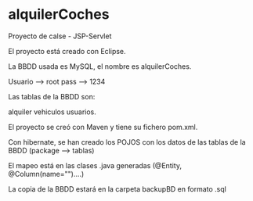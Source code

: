 # alquilerCoches
Proyecto de calse - JSP-Servlet

El proyecto está creado con Eclipse.

La BBDD usada es MySQL, el nombre es alquilerCoches.

Usuario --> root
pass --> 1234

Las tablas de la BBDD son:

alquiler
vehiculos
usuarios.

El proyecto se creó con Maven y tiene su fichero pom.xml.

Con hibernate, se han creado los POJOS con los datos de las tablas de la BBDD (package --> tablas)

El mapeo está en las clases .java generadas (@Entity, @Column(name="")....)

La copia de la BBDD estará en la carpeta backupBD en formato .sql

